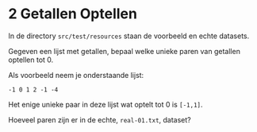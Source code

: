 # 2 Getallen Optellen

In de directory `src/test/resources` staan de voorbeeld en echte datasets.

Gegeven een lijst met getallen, bepaal welke unieke paren van getallen optellen tot 0. 

Als voorbeeld neem je onderstaande lijst:

`
-1
0
1
2
-1
-4
`

Het enige unieke paar in deze lijst wat optelt tot 0 is `[-1,1]`. 

Hoeveel paren zijn er in de echte, `real-01.txt`, dataset?
